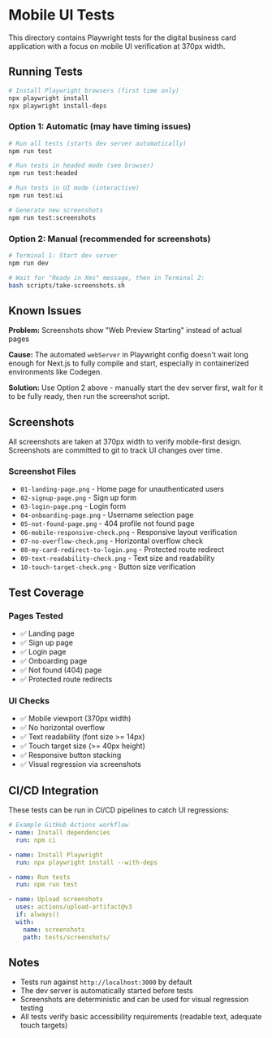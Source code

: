 # Mobile UI Tests

This directory contains Playwright tests for the digital business card application with a focus on mobile UI verification at 370px width.

## Running Tests

```bash
# Install Playwright browsers (first time only)
npx playwright install
npx playwright install-deps
```

### Option 1: Automatic (may have timing issues)

```bash
# Run all tests (starts dev server automatically)
npm run test

# Run tests in headed mode (see browser)
npm run test:headed

# Run tests in UI mode (interactive)
npm run test:ui

# Generate new screenshots
npm run test:screenshots
```

### Option 2: Manual (recommended for screenshots)

```bash
# Terminal 1: Start dev server
npm run dev

# Wait for "Ready in Xms" message, then in Terminal 2:
bash scripts/take-screenshots.sh
```

## Known Issues

**Problem:** Screenshots show "Web Preview Starting" instead of actual pages

**Cause:** The automated `webServer` in Playwright config doesn't wait long enough for Next.js to fully compile and start, especially in containerized environments like Codegen.

**Solution:** Use Option 2 above - manually start the dev server first, wait for it to be fully ready, then run the screenshot script.

## Screenshots

All screenshots are taken at 370px width to verify mobile-first design. Screenshots are committed to git to track UI changes over time.

### Screenshot Files

- `01-landing-page.png` - Home page for unauthenticated users
- `02-signup-page.png` - Sign up form
- `03-login-page.png` - Login form
- `04-onboarding-page.png` - Username selection page
- `05-not-found-page.png` - 404 profile not found page
- `06-mobile-responsive-check.png` - Responsive layout verification
- `07-no-overflow-check.png` - Horizontal overflow check
- `08-my-card-redirect-to-login.png` - Protected route redirect
- `09-text-readability-check.png` - Text size and readability
- `10-touch-target-check.png` - Button size verification

## Test Coverage

### Pages Tested
- ✅ Landing page
- ✅ Sign up page
- ✅ Login page
- ✅ Onboarding page
- ✅ Not found (404) page
- ✅ Protected route redirects

### UI Checks
- ✅ Mobile viewport (370px width)
- ✅ No horizontal overflow
- ✅ Text readability (font size >= 14px)
- ✅ Touch target size (>= 40px height)
- ✅ Responsive button stacking
- ✅ Visual regression via screenshots

## CI/CD Integration

These tests can be run in CI/CD pipelines to catch UI regressions:

```yaml
# Example GitHub Actions workflow
- name: Install dependencies
  run: npm ci

- name: Install Playwright
  run: npx playwright install --with-deps

- name: Run tests
  run: npm run test

- name: Upload screenshots
  uses: actions/upload-artifact@v3
  if: always()
  with:
    name: screenshots
    path: tests/screenshots/
```

## Notes

- Tests run against `http://localhost:3000` by default
- The dev server is automatically started before tests
- Screenshots are deterministic and can be used for visual regression testing
- All tests verify basic accessibility requirements (readable text, adequate touch targets)
